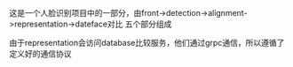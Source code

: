 这是一个人脸识别项目中的一部分，由front->detection->alignment->representation->dateface对比 五个部分组成

由于representation会访问database比较服务，他们通过grpc通信，所以遵循了定义好的通信协议